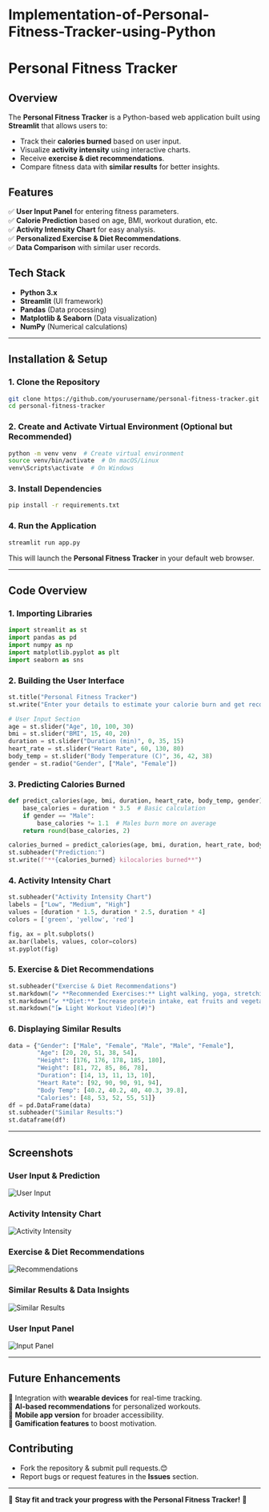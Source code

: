 # Implementation-of-Personal-Fitness-Tracker-using-Python
# **Personal Fitness Tracker**

## **Overview**
The **Personal Fitness Tracker** is a Python-based web application built using **Streamlit** that allows users to:
- Track their **calories burned** based on user input.
- Visualize **activity intensity** using interactive charts.
- Receive **exercise & diet recommendations**.
- Compare fitness data with **similar results** for better insights.

## **Features**
✅ **User Input Panel** for entering fitness parameters.  
✅ **Calorie Prediction** based on age, BMI, workout duration, etc.  
✅ **Activity Intensity Chart** for easy analysis.  
✅ **Personalized Exercise & Diet Recommendations**.  
✅ **Data Comparison** with similar user records.  

## **Tech Stack**
- **Python 3.x**
- **Streamlit** (UI framework)
- **Pandas** (Data processing)
- **Matplotlib & Seaborn** (Data visualization)
- **NumPy** (Numerical calculations)

---

## **Installation & Setup**

### **1. Clone the Repository**
```bash
git clone https://github.com/yourusername/personal-fitness-tracker.git
cd personal-fitness-tracker
```

### **2. Create and Activate Virtual Environment (Optional but Recommended)**
```bash
python -m venv venv  # Create virtual environment
source venv/bin/activate  # On macOS/Linux
venv\Scripts\activate  # On Windows
```

### **3. Install Dependencies**
```bash
pip install -r requirements.txt
```

### **4. Run the Application**
```bash
streamlit run app.py
```
This will launch the **Personal Fitness Tracker** in your default web browser.

---

## **Code Overview**

### **1. Importing Libraries**
```python
import streamlit as st
import pandas as pd
import numpy as np
import matplotlib.pyplot as plt
import seaborn as sns
```

### **2. Building the User Interface**
```python
st.title("Personal Fitness Tracker")
st.write("Enter your details to estimate your calorie burn and get recommendations.")

# User Input Section
age = st.slider("Age", 10, 100, 30)
bmi = st.slider("BMI", 15, 40, 20)
duration = st.slider("Duration (min)", 0, 35, 15)
heart_rate = st.slider("Heart Rate", 60, 130, 80)
body_temp = st.slider("Body Temperature (C)", 36, 42, 38)
gender = st.radio("Gender", ["Male", "Female"])
```

### **3. Predicting Calories Burned**
```python
def predict_calories(age, bmi, duration, heart_rate, body_temp, gender):
    base_calories = duration * 3.5  # Basic calculation
    if gender == "Male":
        base_calories *= 1.1  # Males burn more on average
    return round(base_calories, 2)

calories_burned = predict_calories(age, bmi, duration, heart_rate, body_temp, gender)
st.subheader("Prediction:")
st.write(f"**{calories_burned} kilocalories burned**")
```

### **4. Activity Intensity Chart**
```python
st.subheader("Activity Intensity Chart")
labels = ["Low", "Medium", "High"]
values = [duration * 1.5, duration * 2.5, duration * 4]
colors = ['green', 'yellow', 'red']

fig, ax = plt.subplots()
ax.bar(labels, values, color=colors)
st.pyplot(fig)
```

### **5. Exercise & Diet Recommendations**
```python
st.subheader("Exercise & Diet Recommendations")
st.markdown("✔ **Recommended Exercises:** Light walking, yoga, stretching.")
st.markdown("✔ **Diet:** Increase protein intake, eat fruits and vegetables.")
st.markdown("[▶ Light Workout Video](#)")
```

### **6. Displaying Similar Results**
```python
data = {"Gender": ["Male", "Female", "Male", "Male", "Female"],
        "Age": [20, 20, 51, 38, 54],
        "Height": [176, 176, 178, 185, 180],
        "Weight": [81, 72, 85, 86, 78],
        "Duration": [14, 13, 11, 13, 10],
        "Heart Rate": [92, 90, 90, 91, 94],
        "Body Temp": [40.2, 40.2, 40, 40.3, 39.8],
        "Calories": [48, 53, 52, 55, 51]}
df = pd.DataFrame(data)
st.subheader("Similar Results:")
st.dataframe(df)
```

---

## **Screenshots**

### **User Input & Prediction**
![User Input](sandbox:/mnt/data/Screenshot%202025-03-06%20123515.png)

### **Activity Intensity Chart**
![Activity Intensity](sandbox:/mnt/data/Screenshot%202025-03-06%20123537.png)

### **Exercise & Diet Recommendations**
![Recommendations](sandbox:/mnt/data/Screenshot%202025-03-06%20123606.png)

### **Similar Results & Data Insights**
![Similar Results](sandbox:/mnt/data/Screenshot%202025-03-06%20123640.png)

### **User Input Panel**
![Input Panel](sandbox:/mnt/data/Screenshot%202025-03-06%20123656.png)

---

## **Future Enhancements**
🔹 Integration with **wearable devices** for real-time tracking.  
🔹 **AI-based recommendations** for personalized workouts.  
🔹 **Mobile app version** for broader accessibility.  
🔹 **Gamification features** to boost motivation.  

## **Contributing**
- Fork the repository & submit pull requests.😊
- Report bugs or request features in the **Issues** section.



------
🚀 **Stay fit and track your progress with the Personal Fitness Tracker!** 🚀




